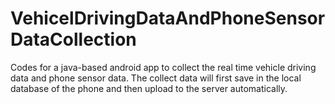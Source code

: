 # VehicelDrivingDataAndPhoneSensorDataCollection
Codes for a java-based android app to collect the real time vehicle driving data and phone sensor data. The collect data will first save in the local database of the phone and then upload to the server automatically.
